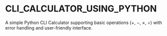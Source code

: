 # CLI_CALCULATOR_USING_PYTHON
A simple Python CLI Calculator supporting basic operations (+, −, ×, ÷) with error handling and user-friendly interface.
